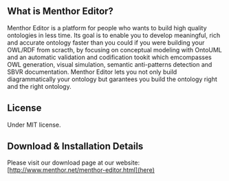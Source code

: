 ## What is Menthor Editor?

Menthor Editor is a platform for people who wants to build high quality ontologies in less time. 
Its goal is to enable you to develop meaningful, rich and accurate ontology faster than you could if you were building your OWL/RDF from scracth,
by focusing on conceptual modeling with OntoUML and an automatic validation and codification tookit which emcompasses OWL generation, visual simulation, semantic anti-patterns detection and SBVR documentation.
Menthor Editor lets you not only build diagrammatically your ontology but garantees you build the ontology right and the right ontology.

## License

Under MIT license.

## Download & Installation Details

Please visit our download page at our website: [http://www.menthor.net/menthor-editor.html](here)


